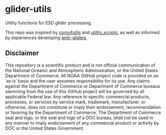 # glider-utils

Utility functions for ESD glider processing.

This repo was inspired by [cproofutils](https://github.com/c-proof/cproofutils) and [utility_scripts](https://github.com/voto-ocean-knowledge/utility_scripts), as well as informed by experiences developing [amlr-gliders](https://github.com/us-amlr/amlr-gliders).

## Disclaimer

This repository is a scientific product and is not official communication of the National Oceanic and Atmospheric Administration, or the United States Department of Commerce. All NOAA GitHub project code is provided on an ‘as is’ basis and the user assumes responsibility for its use. Any claims against the Department of Commerce or Department of Commerce bureaus stemming from the use of this GitHub project will be governed by all applicable Federal law. Any reference to specific commercial products, processes, or services by service mark, trademark, manufacturer, or otherwise, does not constitute or imply their endorsement, recommendation or favoring by the Department of Commerce. The Department of Commerce seal and logo, or the seal and logo of a DOC bureau, shall not be used in any manner to imply endorsement of any commercial product or activity by DOC or the United States Government.
